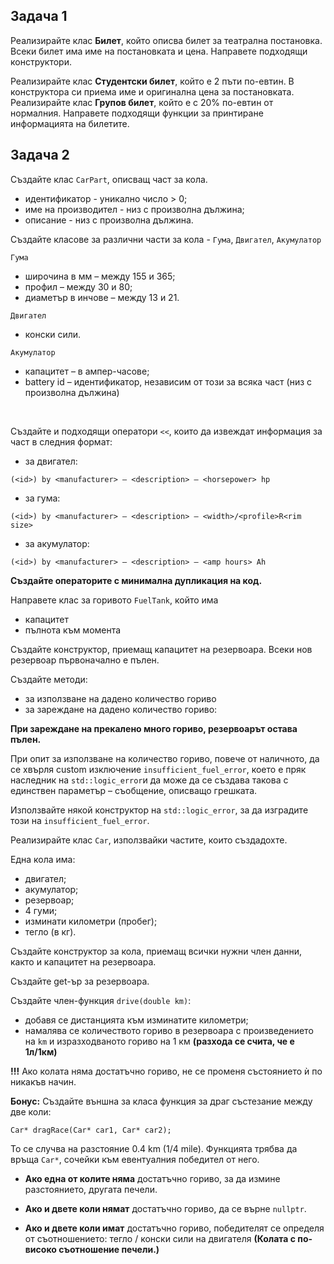 ## Задача 1 

Реализирайте клас **Билет**, който описва билет за театрална постановка. Всеки билет има име на постановката и цена. Направете подходящи конструктори. 

Реализирайте клас **Студентски билет**, който е 2 пъти по-евтин. В конструктора си приема име и оригинална цена за постановката. 
Реализирайте клас **Групов билет**, който е с 20% по-евтин от нормалния. 
Направете подходящи функции за принтиране информацията на билетите.

## Задача 2

Създайте клас `CarPart`, описващ част за кола.
- идентификатор - уникално число > 0;
- име на производител - низ с произволна дължина;
- описание - низ с произволна дължина. 

Създайте класове за различни части за кола - `Гума`, `Двигател`, `Акумулатор`

`Гума`
- широчина в мм – между 155 и 365;
- профил – между 30 и 80;
- диаметър в инчове – между 13 и 21.

`Двигател`
- конски сили.

`Акумулатор`
- капацитет – в ампер-часове;
- battery id – идентификатор, независим от този за всяка част (низ с произволна дължина)

</br>

Създайте и подходящи оператори `<<`, които да извеждат информация за част в следния формат:
- за двигател:
```
(<id>) by <manufacturer> – <description> – <horsepower> hp
```
- за гума:
```
(<id>) by <manufacturer> – <description> – <width>/<profile>R<rim size>
```
- за акумулатор:
```
(<id>) by <manufacturer> – <description> – <amp hours> Ah
```

**Създайте операторите с минимална дупликация на код.**

Направете клас за горивото `FuelTank`, който има

- капацитет
- пълнота към момента

Създайте конструктор, приемащ капацитет на резервоара. Всеки нов резервоар първоначално е пълен.

Създайте методи:
- за използване на дадено количество гориво
- за зареждане на дадено количество гориво:

**При зареждане на прекалено много гориво, резервоарът остава пълен.**

При опит за използване на количество гориво, повече от наличното,
да се хвърля custom изключение `insufficient_fuel_error`, което е пряк наследник на `std::logic_error`и да може да се създава такова с единствен параметър – съобщение, описващо грешката.

Използвайте някой конструктор на `std::logic_error`, за да изградите този на `insufficient_fuel_error`.

Реализирайте клас `Car`, използвайки частите, които създадохте.

Една кола има:
- двигател;
- акумулатор;
- резервоар;
- 4 гуми;
- изминати километри (пробег);
- тегло (в кг).

Създайте конструктор за кола, приемащ всички нужни член данни, както и капацитет на резервоара.

Създайте get-ър за резервоара.

Създайте член-функция `drive(double km)`:
- добавя се дистанцията към изминатите километри;
- намалява се количеството гориво в резервоара с произведението на `km` и изразходваното гориво на 1 км **(разхода се счита, че е 1л/1км)**

**!!!** Ако колата няма достатъчно гориво, не се променя състоянието ѝ по никакъв начин.

**Бонус:**
Създайте външна за класа функция за драг състезание между две коли:
```
Car* dragRace(Car* car1, Car* car2);
```

To се случва на разстояние 0.4 km (1/4 mile).
Функцията трябва да връща `Car*`, сочейки към евентуалния победител от него.

- **Ако една от колите няма** достатъчно гориво, за да измине разстоянието, другата печели.

- **Ако и двете коли нямат** достатъчно гориво, да се върне `nullptr`.

- **Ако и двете коли имат** достатъчно гориво, победителят се определя от съотношението: тегло / конски сили на двигателя **(Колата с по-високо съотношение печели.)**

